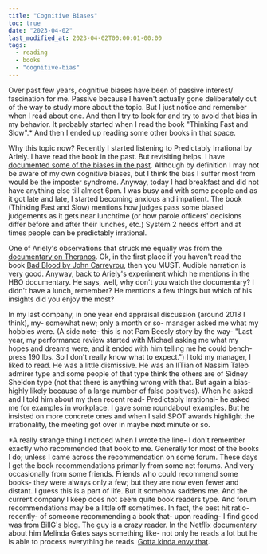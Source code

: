 ```yaml
---
title: "Cognitive Biases"
toc: true
date: "2023-04-02"
last_modified_at: 2023-04-02T00:00:01-00:00
tags: 
  - reading
  - books
  - "cognitive-bias"
---
```


Over past few years, cognitive biases have been of passive interest/ fascination for me. Passive because I haven't actually gone deliberately out of the way to study more about the topic. But I just notice and remember when I read about one. And then I try to look for and try to avoid that bias in my behavior. It probably started when I read the book "Thinking Fast and Slow".\* And then I ended up reading some other books in that space.

Why this topic now? Recently I started listening to Predictably Irrational by Ariely. I have read the book in the past. But revisiting helps. I have [documented some of the biases in the past](https://atul-atul.github.io/thoughts/mental-models/). Although by definition I may not be aware of my own cognitive biases, but I think the bias I suffer most from would be the imposter syndrome. Anyway, today I had breakfast and did not have anything else till almost 6pm. I was busy and with some people and as it got late and late, I started becoming anxious and impatient. The book (Thinking Fast and Slow) mentions how judges pass some biased judgements as it gets near lunchtime (or how parole officers' decisions differ before and after their lunches, etc.) System 2 needs effort and at times people can be predictably irrational.

One of Ariely's observations that struck me equally was from the [documentary on Theranos](https://en.wikipedia.org/wiki/The_Inventor:_Out_for_Blood_in_Silicon_Valley). Ok, in the first place if you haven't read the book [Bad Blood by John Carreyrou](https://en.wikipedia.org/wiki/Bad_Blood:_Secrets_and_Lies_in_a_Silicon_Valley_Startup), then you MUST. Audible narration is very good. Anyway, back to Ariely's experiment which he mentions in the HBO documentary. He says, well, why don't you watch the documentary? I didn't have a lunch, remember? He mentions a few things but which of his insights did you enjoy the most?

In my last company, in one year end appraisal discussion (around 2018 I think), my- somewhat new; only a month or so- manager asked me what my hobbies were. (A side note- this is not Pam Beesly story by the way- "Last year, my performance review started with Michael asking me what my hopes and dreams were, and it ended with him telling me he could bench-press 190 lbs. So I don't really know what to expect.") I told my manager, I liked to read. He was a little dismissive. He was an IITian of Nassim Taleb admirer type and some people of that type think the others are of Sidney Sheldon type (not that there is anything wrong with that. But again a bias- highly likely because of a large number of false positives). When he asked and I told him about my then recent read- Predictably Irrational- he asked me for examples in workplace. I gave some roundabout examples. But he insisted on more concrete ones and when I said SPOT awards highlight the irrationality, the meeting got over in maybe next minute or so.

\*A really strange thing I noticed when I wrote the line- I don't remember exactly who recommended that book to me. Generally for most of the books I do; unless I came across the recommendation on some forum. These days I get the book recommendations primarily from some net forums. And very occasionally from some friends. Friends who could recommend some books- they were always only a few; but they are now even fewer and distant. I guess this is a part of life. But it somehow saddens me. And the current company I keep does not seem quite book readers type. And forum recommendations may be a little off sometimes. In fact, the best hit ratio- recently- of someone recommending a book that- upon reading- I find good was from BillG's [blog](https://www.gatesnotes.com/Books). The guy is a crazy reader. In the Netflix documentary about him Melinda Gates says something like- not only he reads a lot but he is able to process everything he reads. [Gotta kinda envy that](https://getyarn.io/yarn-clip/88730e3b-e88f-4322-ab71-89af2dd7013a).
